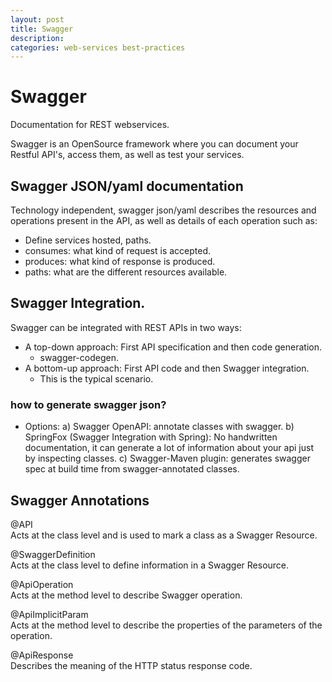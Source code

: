 ```yaml
---
layout: post
title: Swagger
description: 
categories: web-services best-practices
---
```


# Swagger

 Documentation for REST webservices.

 Swagger is an OpenSource framework where you can document your Restful API's,
 access them, as well as test your services.

## Swagger JSON/yaml documentation

Technology independent, swagger json/yaml describes the resources and operations present in the API, 
as well as details of each operation such as:

* Define services hosted, paths.
* consumes: what kind of request is accepted.
* produces: what kind of response is produced.
* paths: what are the different resources available.


## Swagger Integration. 
Swagger can be integrated with REST APIs in two ways:  

* A top-down approach: First API specification and then code generation.  
	- swagger-codegen.
* A bottom-up approach: First API code and then Swagger integration. 
	- This is the typical scenario.

### how to generate swagger json?

* Options:
	a) Swagger OpenAPI: annotate classes with swagger.
	b) SpringFox (Swagger Integration with Spring): No handwritten documentation,
	it can generate a lot of information about your api just by inspecting classes.
	c) Swagger-Maven plugin: generates swagger spec at build time from swagger-annotated classes.

## Swagger Annotations

@API  
Acts at the class level and is used to mark a class as a Swagger Resource.

@SwaggerDefinition  
Acts at the class level to define information in a Swagger Resource.

@ApiOperation  
Acts at the method level to describe Swagger operation.

@ApiImplicitParam  
Acts at the method level to describe the properties of the parameters of the operation.

@ApiResponse  
Describes the meaning of the HTTP status response code.
